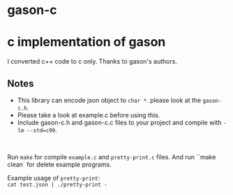 gason-c
=======

# c implementation of gason
I converted c++ code to c only. Thanks to gason's authors.

## Notes
- This library can encode json object to `char *`. please look at the `gason-c.h`.
- Please take a look at example.c before using this.
- Include gason-c.h and gason-c.c files to your project and compile with `-lm --std=c99`.

<br>

Run `make` for compile `example.c` and `pretty-print.c` files. And run ``make clean`
 for delete example programs.

Example usage of `pretty-print`:<br>
`cat test.json | ./pretty-print -`